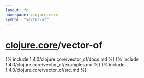 ```yaml
---
layout: fn
namespace: clojure.core
symbol: "vector-of"
---
```


# [clojure.core](../)/vector-of

{% include 1.4.0/clojure.core/vector_of/docs.md %}
{% include 1.4.0/clojure.core/vector_of/examples.md %}
{% include 1.4.0/clojure.core/vector_of/src.md %}

